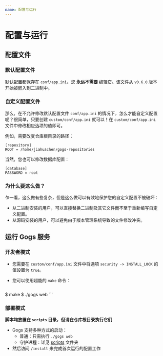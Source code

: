 ```yaml
---
name: 配置与运行
---
```


# 配置与运行

## 配置文件

### 默认配置文件

默认配置都保存在 `conf/app.ini`，您 **永远不需要** 编辑它。该文件从 `v0.6.0` 版本开始被嵌入到二进制中。

### 自定义配置文件

那么，在不允许修改默认配置文件 `conf/app.ini` 的情况下，怎么才能自定义配置呢？很简单，只要创建 `custom/conf/app.ini` 就可以！在 `custom/conf/app.ini` 文件中修改相应选项的值即可。

例如，需要改变仓库根目录的路径：

```
[repository]
ROOT = /home/jiahuachen/gogs-repositories
```

当然，您也可以修改数据库配置：

```
[database]
PASSWORD = root
```

### 为什么要这么做？

乍一看，这么做有些复杂，但是这么做可以有效地保护您的自定义配置不被破坏：

- 从二进制安装的用户，可以直接替换二进制及其它文件而不至于重新编写自定义配置。
- 从源码安装的用户，可以避免由于版本管理系统导致的文件修改冲突。

## 运行 Gogs 服务

### 开发者模式

- 您需要在 `custom/conf/app.ini` 文件中将选项 `security -> INSTALL_LOCK` 的值设置为 `true`。
- 您可以使用超能的 `make` 命令：

	```sh
$ make
$ ./gogs web
	```

### 部署模式

**脚本均放置在 `scripts` 目录，但请在仓库根目录执行它们**

- Gogs 支持多种方式的启动：
	- 普通：只需执行 `./gogs web`
	- 守护进程：详见 [scripts](https://github.com/gogs/gogs/tree/main/scripts) 文件夹
- 然后访问 `/install` 来完成首次运行的配置工作
